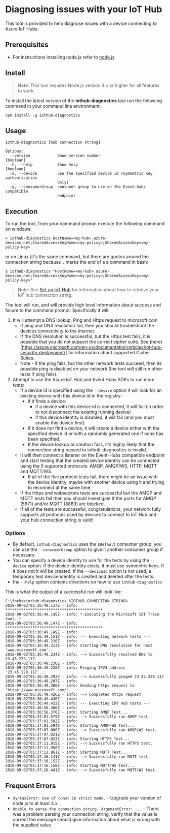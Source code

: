 # Diagnosing issues with your IoT Hub

This tool is provided to help diagnose issues with a device connecting to Azure IoT Hubs.

## Prerequisites

 - For instructions installing node.js refer to [node.js](https://nodejs.org).

## Install

> Note: This tool requires Node.js version 4.x or higher for all features to work.

To install the latest version of the **iothub-diagnostics** tool run the following command in your command line environment:

```shell
npm install -g iothub-diagnostics
```

## Usage

```shell
iothub-diagnostics [hub connection string]

Options:
  --version            Show version number                             [boolean]
  -h, --help           Show help                                       [boolean]
  -d, --device         use the specified device id (Symmetric Key authentication
                       only)
  -g, --consumerGroup  consumer group to use on the Event-hubs compatible
                       endpoint
```

## Execution

To run the tool, from your command prompt execute the following command on windows:

```shell
> iothub-diagnostics HostName=<my-hub>.azure-devices.net;SharedAccessKeyName=<my-policy>;SharedAccessKey=<my-policy-key>
```

or on Linux (it's the same command, but there are quotes around the connection string because `;` marks the end of a a command in bash:


```shell
$ iothub-diagnostics "HostName=<my-hub>.azure-devices.net;SharedAccessKeyName=<my-policy>;SharedAccessKey=<my-policy-key>"
```

> Note: See [Set up IoT Hub](../../doc/setup_iothub.md) for information about how to retrieve your IoT hub connection string.

The tool will run, and will provide high level information about success and failure to the command prompt. Specifically it will:

1. It will attempt a DNS lookup, Ping and Https request to microsoft.com
    * If ping and DNS resolution fail, then you should troubleshoot the devices connectivity to the internet.
    * If the DNS resolution is successful, but the Https test fails, it is possible that you do not support the correct cipher suite. See (here)  [https://azure.microsoft.com/en-us/documentation/articles/iot-hub-security-deployment/] for information about supported Cipher Suites.
    * Note - if the ping fails, but the other network tests succeed, then its possible ping is disabled on your network (the tool will still run other tests if ping fails).
2. Attempt to use the Azure IoT Hub and Event Hubs SDKs to run more tests:
    * If a device id is specified using the `--device` option it will look for an existing device with this device id in the registry:
      * if it finds a device:
        * if a device with this device id is connected, it will fail (in order to not disconnect the existing running device)
        * if this device identity is disabled, it will fail (and you must enable this device first)
      * if it does not find a device, it will create a device either with the specified device id or with a randomly generated one if none has been specified.
      * If the device lookup or creation fails, it's highly likely that the connection string passed to iothub-diagnostics is invalid.
    * It will then connect a listener on the Event-Hubs compatible endpoint and start testing that the created device identity can be connected using the 5 supported protocols: AMQP, AMQP/WS, HTTP,   MQTT and MQTT/WS.
      * If all of the five protocol tests fail, there might be an issue with the device identity, maybe with another device using it and trying to reconnect at the same time.
    * If the Https and websockets tests are successful but the AMQP and MQTT tests fail then you should investigate if the ports for AMQP (5671) and/or  MQTT (8883) are blocked.
    * If all of the tests are successful, congratulations, your network fully supports all protocols used by devices to connect to IoT Hub and your hub connection string is valid!

### Options

- By default, `iothub-diagnostics` uses the `$Default` consumer group. you can use the `--consumerGroup` option to give it another consumer group if necessary.
- You can specify a device identity to use for the tests by using the `--device` option. If the device identity exists, it must use symmetric keys. If it does not it will be created. If the `--deviceId` option is not used, a temporary test device identity is created and deleted after the tests.
- the `--help` option contains directions on how to use `iothub-diagnostics`

This is what the output of a successful run will look like:

```shell
C:\forks>iothub-diagnostics %IOTHUB_CONNECTION_STRING%
2018-09-02T05:36:49.137Z - info: *******************************************
2018-09-02T05:36:49.145Z - info: * Executing the Microsoft IOT Trace tool. *
2018-09-02T05:36:49.147Z - info: *******************************************
2018-09-02T05:36:49.149Z - info:
2018-09-02T05:36:49.151Z - info: --- Executing network tests ---
2018-09-02T05:36:49.210Z - info:
2018-09-02T05:36:49.213Z - info: Starting DNS resolution for host 'www.microsoft.com'...
2018-09-02T05:36:49.234Z - info: --> Successfully resolved DNS to 23.45.229.117.
2018-09-02T05:36:49.236Z - info:
2018-09-02T05:36:49.238Z - info: Pinging IPV4 address '23.45.229.117'...
2018-09-02T05:36:49.293Z - info: --> Successfully pinged 23.45.229.117
2018-09-02T05:36:49.297Z - info:
2018-09-02T05:36:49.300Z - info: Sending https request to 'https://www.microsoft.com/'
2018-09-02T05:36:49.426Z - info: --> Completed https request
2018-09-02T05:36:49.430Z - info:
2018-09-02T05:36:49.432Z - info: --- Executing IOT Hub tests ---
2018-09-02T05:36:56.366Z - info:
2018-09-02T05:36:56.370Z - info: Starting AMQP Test...
2018-09-02T05:37:01.575Z - info: --> Successfully ran AMQP test.
2018-09-02T05:37:01.582Z - info:
2018-09-02T05:37:01.594Z - info: Starting AMQP/WS Test...
2018-09-02T05:37:07.000Z - info: --> Successfully ran AMQP/WS test.
2018-09-02T05:37:07.021Z - info:
2018-09-02T05:37:07.023Z - info: Starting HTTPS Test...
2018-09-02T05:37:11.915Z - info: --> Successfully ran HTTPS test.
2018-09-02T05:37:11.958Z - info:
2018-09-02T05:37:11.961Z - info: Starting MQTT Test...
2018-09-02T05:37:16.141Z - info: --> Successfully ran MQTT test.
2018-09-02T05:37:16.152Z - info:
2018-09-02T05:37:16.158Z - info: Starting MQTT/WS Test...
2018-09-02T05:37:26.441Z - info: --> Successfully ran MQTT/WS test.
```

## Frequent Errors

- `SyntaxError: Use of const in strict mode.` - Upgrade your version of node.js to at least 4.x.
- `Unable to parse the connection string. ArgumentError: ...` - There was a problem parsing your connection string, verify that the value is correct the message should give informaiton about what is wrong with the supplied value.
